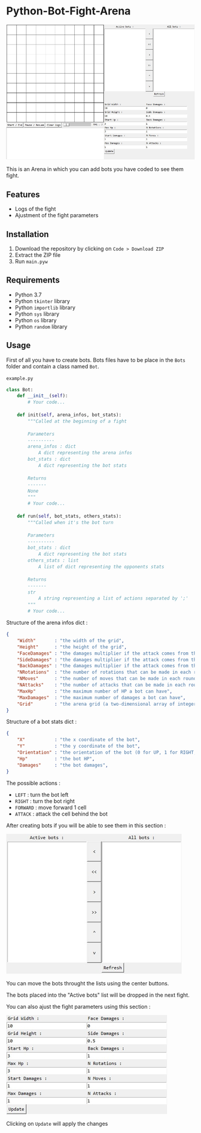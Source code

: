 # Python-Bot-Fight-Arena
![Preview image](./preview/preview.jpg)

This is an Arena in which you can add bots you have coded to see them fight.
## Features
- Logs of the fight
- Ajustment of the fight parameters
## Installation
1. Download the repository by clicking on `Code > Download ZIP`
2. Extract the ZIP file
3. Run `main.pyw`
## Requirements
- Python 3.7
- Python `tkinter` library
- Python `importlib` library
- Python `sys` library
- Python `os` library
- Python `random` library
## Usage
First of all you have to create bots. Bots files have to be place in the `Bots` folder and contain a class named `Bot`.

`example.py`
```Python
class Bot:
    def __init__(self):
        # Your code...

    def init(self, arena_infos, bot_stats):
        """Called at the beginning of a fight
        
        Parameters
        ----------
        arena_infos : dict
            A dict representing the arena infos
        bot_stats : dict
            A dict representing the bot stats
        
        Returns
        -------
        None
        """
        # Your code...

    def run(self, bot_stats, others_stats):
        """Called when it's the bot turn

        Parameters
        ----------
        bot_stats : dict
            A dict representing the bot stats
        others_stats : list
            A list of dict representing the opponents stats
        
        Returns
        -------
        str
            A string representing a list of actions separated by ';'
        """
        # Your code...
```

Structure of the arena infos dict :
```JSON
{
    "Width"       : "the width of the grid",
    "Height"      : "the height of the grid",
    "FaceDamages" : "the damages multiplier if the attack comes from the front",
    "SideDamages" : "the damages multiplier if the attack comes from the side",
    "BackDamages" : "the damages multiplier if the attack comes from the back",
    "NRotations"  : "the number of rotations that can be made in each round",
    "NMoves"      : "the number of moves that can be made in each round",
    "NAttacks"    : "the number of attacks that can be made in each round",
    "MaxHp"       : "the maximum number of HP a bot can have",
    "MaxDamages"  : "the maximum number of damages a bot can have",
    "Grid"        : "the arena grid (a two-dimensional array of integers 0 if there is a wall, 1 else)",
}
```

Structure of a bot stats dict :
```JSON
{
    "X"           : "the x coordinate of the bot",
    "Y"           : "the y coordinate of the bot",
    "Orientation" : "the orientation of the bot (0 for UP, 1 for RIGHT, 2 for DOWN and 3 for LEFT)",
    "Hp"          : "the bot HP",
    "Damages"     : "the bot damages",
}
```

The possible actions :
- `LEFT` : turn the bot left
- `RIGHT` : turn the bot right
- `FORWARD` : move forward 1 cell
- `ATTACK` : attack the cell behind the bot

After creating bots if you will be able to see them in this section :

![Bot lists section](./preview/images/1.jpg)

You can move the bots throught the lists using the center buttons.

The bots placed into the "Active bots" list will be dropped in the next fight.

You can also ajust the fight parameters using this section :

![Parameters section](./preview/images/2.jpg)

Clicking on `Update` will apply the changes